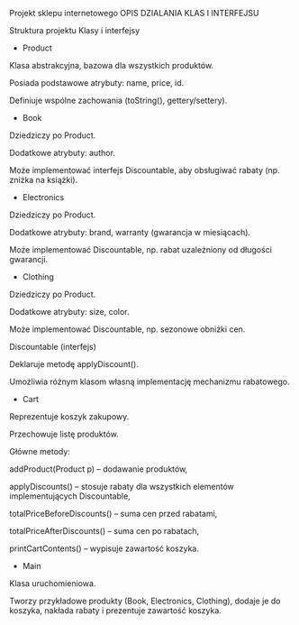 Projekt sklepu internetowego
OPIS DZIALANIA KLAS I INTERFEJSU

Struktura projektu
Klasy i interfejsy
- Product

Klasa abstrakcyjna, bazowa dla wszystkich produktów.

Posiada podstawowe atrybuty: name, price, id.

Definiuje wspólne zachowania (toString(), gettery/settery).

- Book

Dziedziczy po Product.

Dodatkowe atrybuty: author.

Może implementować interfejs Discountable, aby obsługiwać rabaty (np. zniżka na książki).

- Electronics

Dziedziczy po Product.

Dodatkowe atrybuty: brand, warranty (gwarancja w miesiącach).

Może implementować Discountable, np. rabat uzależniony od długości gwarancji.

- Clothing

Dziedziczy po Product.

Dodatkowe atrybuty: size, color.

Może implementować Discountable, np. sezonowe obniżki cen.

Discountable (interfejs)

Deklaruje metodę applyDiscount().

Umożliwia różnym klasom własną implementację mechanizmu rabatowego.

- Cart

Reprezentuje koszyk zakupowy.

Przechowuje listę produktów.

Główne metody:

addProduct(Product p) – dodawanie produktów,

applyDiscounts() – stosuje rabaty dla wszystkich elementów implementujących Discountable,

totalPriceBeforeDiscounts() – suma cen przed rabatami,

totalPriceAfterDiscounts() – suma cen po rabatach,

printCartContents() – wypisuje zawartość koszyka.

- Main

Klasa uruchomieniowa.

Tworzy przykładowe produkty (Book, Electronics, Clothing), dodaje je do koszyka, nakłada rabaty i prezentuje zawartość koszyka.

